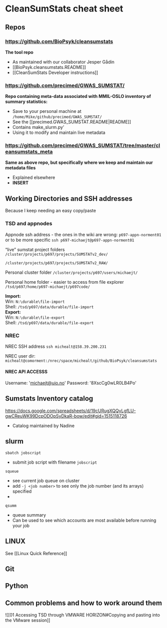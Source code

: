# CleanSumStats cheat sheet
## Repos
### https://github.com/BioPsyk/cleansumstats
**The tool repo** 
- As maintained with our collaborator Jesper Gådin
- [[BioPsyk.cleansumstats.README]]
- [[CleanSumStats Developer instructions]]

### https://github.com/precimed/GWAS_SUMSTAT/
**Repo containing meta-data associated with MMIL-OSLO inventory of summary statistics:** 
- Save to your personal machine at `/home/Mike/github/precimed/GWAS_SUMSTAT/`
- See the [[precimed.GWAS_SUMSTAT.README|README]]
- Contains make_slurm.py’
- Using it to modify and maintain live metadata 

### https://github.com/precimed/GWAS_SUMSTAT/tree/master/cleansumstats_meta
**Same as above repo, but specifically where we keep and maintain our metadata files**
- Explained elsewhere
- **INSERT**

## Working Directories and SSH addresses
Because I keep needing an easy copy/paste

### TSD and appnodes
Appnode ssh address - the ones in the wiki are wrong:
`p697-appn-norment01`
or to be more specific
`ssh p697-michaejt@p697-appn-norment01`

“live” sumstat project folders
`/cluster/projects/p697/projects/SUMSTATv2_dev/`

`/cluster/projects/p697/projects/SUMSTATv2_RAW/`

 Personal cluster folder
`/cluster/projects/p697/users/michaejt/` 

Personal home folder - easier to access from file explorer
`/tsd/p697/home/p697-michaejt/p697code/` 

**Import:**  
	Win: `N:\durable\file-import`  
	Shell: `/tsd/p697/data/durable/file-import`  
**Export:**  
	Win: `N:\durable\file-export`  
	Shell: `/tsd/p697/data/durable/file-export`
	
### NREC
NREC SSH address
`ssh michealt@158.39.200.231`

NREC user dir: `michealt@comorment:/nrec/space/michealt/github/BioPsyk/cleansumstats`

#### NREC API ACCESSS
Username: 'michaejt@uio.no'
Password: '8XscCg0wLR0LB4Po'


## Sumstats Inventory catalog
https://docs.google.com/spreadsheets/d/19cURugXQQyLgfLU-gwCReuWK99DcpODOpSyDkaR-bow/edit#gid=1515118726
- Catalog maintained by Nadine

## slurm
`sbatch jobscript`
- submit job script with filename `jobscript`

`squeue`
- see current job queue on cluster
- add `-j <job number>` to see only the job number (and its arrays) specified
- 

`qsumm` 
- queue summary
- Can be used to see which accounts are most available before running your job

## LINUX
See [[Linux Quick Reference]] 

## Git

## Python

## Common problems and how to work around them
![[01 Accessing TSD through VMWARE HORIZON#Copying and pasting into the VMware session]]


